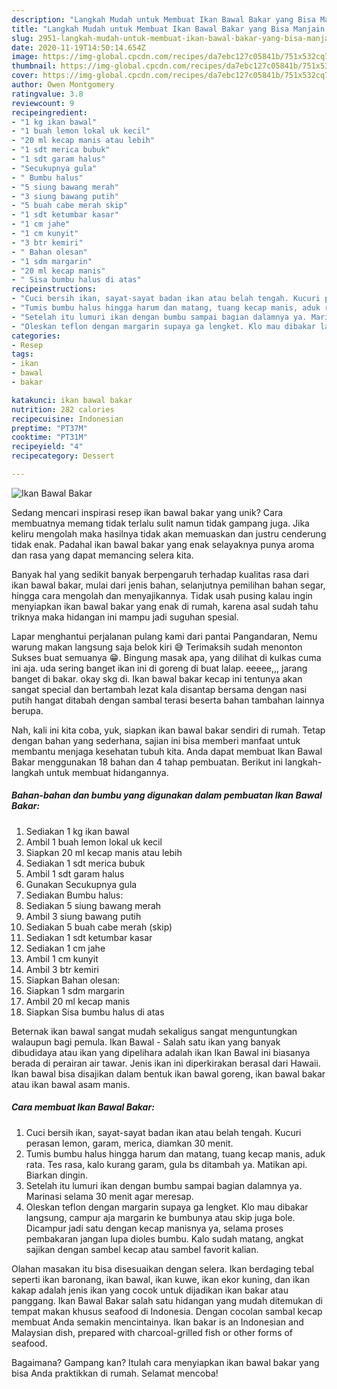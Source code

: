 ```yaml
---
description: "Langkah Mudah untuk Membuat Ikan Bawal Bakar yang Bisa Manjain Lidah"
title: "Langkah Mudah untuk Membuat Ikan Bawal Bakar yang Bisa Manjain Lidah"
slug: 2951-langkah-mudah-untuk-membuat-ikan-bawal-bakar-yang-bisa-manjain-lidah
date: 2020-11-19T14:50:14.654Z
image: https://img-global.cpcdn.com/recipes/da7ebc127c05841b/751x532cq70/ikan-bawal-bakar-foto-resep-utama.jpg
thumbnail: https://img-global.cpcdn.com/recipes/da7ebc127c05841b/751x532cq70/ikan-bawal-bakar-foto-resep-utama.jpg
cover: https://img-global.cpcdn.com/recipes/da7ebc127c05841b/751x532cq70/ikan-bawal-bakar-foto-resep-utama.jpg
author: Owen Montgomery
ratingvalue: 3.8
reviewcount: 9
recipeingredient:
- "1 kg ikan bawal"
- "1 buah lemon lokal uk kecil"
- "20 ml kecap manis atau lebih"
- "1 sdt merica bubuk"
- "1 sdt garam halus"
- "Secukupnya gula"
- " Bumbu halus"
- "5 siung bawang merah"
- "3 siung bawang putih"
- "5 buah cabe merah skip"
- "1 sdt ketumbar kasar"
- "1 cm jahe"
- "1 cm kunyit"
- "3 btr kemiri"
- " Bahan olesan"
- "1 sdm margarin"
- "20 ml kecap manis"
- " Sisa bumbu halus di atas"
recipeinstructions:
- "Cuci bersih ikan, sayat-sayat badan ikan atau belah tengah. Kucuri perasan lemon, garam, merica, diamkan 30 menit."
- "Tumis bumbu halus hingga harum dan matang, tuang kecap manis, aduk rata. Tes rasa, kalo kurang garam, gula bs ditambah ya. Matikan api. Biarkan dingin."
- "Setelah itu lumuri ikan dengan bumbu sampai bagian dalamnya ya. Marinasi selama 30 menit agar meresap."
- "Oleskan teflon dengan margarin supaya ga lengket. Klo mau dibakar langsung, campur aja margarin ke bumbunya atau skip juga bole. Dicampur jadi satu dengan kecap manisnya ya, selama proses pembakaran jangan lupa dioles bumbu. Kalo sudah matang, angkat sajikan dengan sambel kecap atau sambel favorit kalian."
categories:
- Resep
tags:
- ikan
- bawal
- bakar

katakunci: ikan bawal bakar 
nutrition: 282 calories
recipecuisine: Indonesian
preptime: "PT37M"
cooktime: "PT31M"
recipeyield: "4"
recipecategory: Dessert

---
```



![Ikan Bawal Bakar](https://img-global.cpcdn.com/recipes/da7ebc127c05841b/751x532cq70/ikan-bawal-bakar-foto-resep-utama.jpg)

Sedang mencari inspirasi resep ikan bawal bakar yang unik? Cara membuatnya memang tidak terlalu sulit namun tidak gampang juga. Jika keliru mengolah maka hasilnya tidak akan memuaskan dan justru cenderung tidak enak. Padahal ikan bawal bakar yang enak selayaknya punya aroma dan rasa yang dapat memancing selera kita.

Banyak hal yang sedikit banyak berpengaruh terhadap kualitas rasa dari ikan bawal bakar, mulai dari jenis bahan, selanjutnya pemilihan bahan segar, hingga cara mengolah dan menyajikannya. Tidak usah pusing kalau ingin menyiapkan ikan bawal bakar yang enak di rumah, karena asal sudah tahu triknya maka hidangan ini mampu jadi suguhan spesial.

Lapar menghantui perjalanan pulang kami dari pantai Pangandaran, Nemu warung makan langsung saja belok kiri 😅 Terimaksih sudah menonton Sukses buat semuanya 😁. Bingung masak apa, yang dilihat di kulkas cuma ini aja. uda sering banget ikan ini di goreng di buat lalap. eeeee,,, jarang banget di bakar. okay skg di. Ikan bawal bakar kecap ini tentunya akan sangat special dan bertambah lezat kala disantap bersama dengan nasi putih hangat ditabah dengan sambal terasi beserta bahan tambahan lainnya berupa.


Nah, kali ini kita coba, yuk, siapkan ikan bawal bakar sendiri di rumah. Tetap dengan bahan yang sederhana, sajian ini bisa memberi manfaat untuk membantu menjaga kesehatan tubuh kita. Anda dapat membuat Ikan Bawal Bakar menggunakan 18 bahan dan 4 tahap pembuatan. Berikut ini langkah-langkah untuk membuat hidangannya.

<!--inarticleads1-->

##### Bahan-bahan dan bumbu yang digunakan dalam pembuatan Ikan Bawal Bakar:

1. Sediakan 1 kg ikan bawal
1. Ambil 1 buah lemon lokal uk kecil
1. Siapkan 20 ml kecap manis atau lebih
1. Sediakan 1 sdt merica bubuk
1. Ambil 1 sdt garam halus
1. Gunakan Secukupnya gula
1. Sediakan  Bumbu halus:
1. Sediakan 5 siung bawang merah
1. Ambil 3 siung bawang putih
1. Sediakan 5 buah cabe merah (skip)
1. Sediakan 1 sdt ketumbar kasar
1. Sediakan 1 cm jahe
1. Ambil 1 cm kunyit
1. Ambil 3 btr kemiri
1. Siapkan  Bahan olesan:
1. Siapkan 1 sdm margarin
1. Ambil 20 ml kecap manis
1. Siapkan  Sisa bumbu halus di atas


Beternak ikan bawal sangat mudah sekaligus sangat menguntungkan walaupun bagi pemula. Ikan Bawal - Salah satu ikan yang banyak dibudidaya atau ikan yang dipelihara adalah ikan Ikan Bawal ini biasanya berada di perairan air tawar. Jenis ikan ini diperkirakan berasal dari Hawaii. Ikan bawal bisa disajikan dalam bentuk ikan bawal goreng, ikan bawal bakar atau ikan bawal asam manis. 

<!--inarticleads2-->

##### Cara membuat Ikan Bawal Bakar:

1. Cuci bersih ikan, sayat-sayat badan ikan atau belah tengah. Kucuri perasan lemon, garam, merica, diamkan 30 menit.
1. Tumis bumbu halus hingga harum dan matang, tuang kecap manis, aduk rata. Tes rasa, kalo kurang garam, gula bs ditambah ya. Matikan api. Biarkan dingin.
1. Setelah itu lumuri ikan dengan bumbu sampai bagian dalamnya ya. Marinasi selama 30 menit agar meresap.
1. Oleskan teflon dengan margarin supaya ga lengket. Klo mau dibakar langsung, campur aja margarin ke bumbunya atau skip juga bole. Dicampur jadi satu dengan kecap manisnya ya, selama proses pembakaran jangan lupa dioles bumbu. Kalo sudah matang, angkat sajikan dengan sambel kecap atau sambel favorit kalian.


Olahan masakan itu bisa disesuaikan dengan selera. Ikan berdaging tebal seperti ikan baronang, ikan bawal, ikan kuwe, ikan ekor kuning, dan ikan kakap adalah jenis ikan yang cocok untuk dijadikan ikan bakar atau panggang. Ikan Bawal Bakar salah satu hidangan yang mudah ditemukan di tempat makan khusus seafood di Indonesia. Dengan cocolan sambal kecap membuat Anda semakin mencintainya. Ikan bakar is an Indonesian and Malaysian dish, prepared with charcoal-grilled fish or other forms of seafood. 

Bagaimana? Gampang kan? Itulah cara menyiapkan ikan bawal bakar yang bisa Anda praktikkan di rumah. Selamat mencoba!
